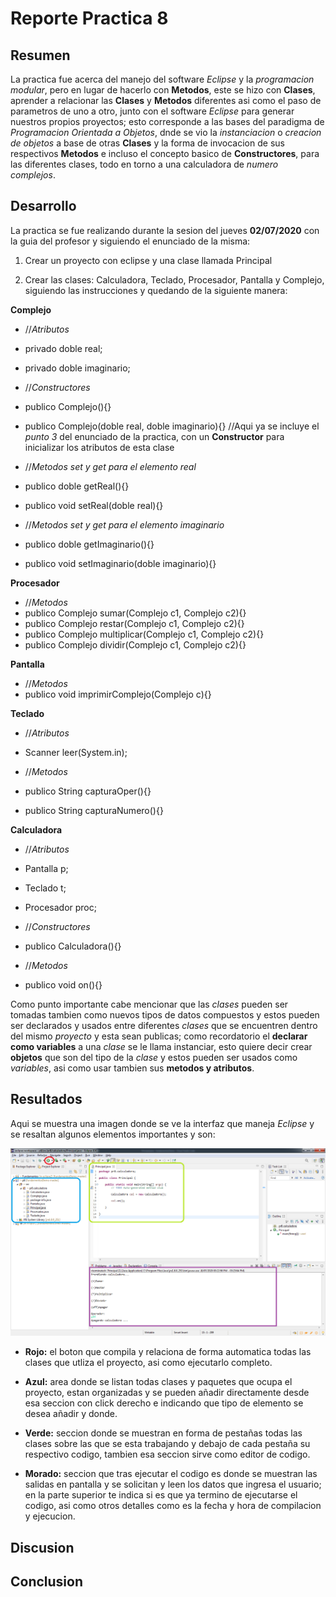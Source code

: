 #                    Reporte Practica 8

##                      Resumen 

La practica fue acerca del manejo del software _Eclipse_ y la _programacion modular_, pero en lugar de hacerlo con **Metodos**, este se hizo con **Clases**, aprender a relacionar las **Clases** y **Metodos** diferentes asi como el paso de parametros de uno a otro, junto con el software _Eclipse_ para generar nuestros propios proyectos; esto corresponde a las bases del paradigma de _Programacion Orientada a Objetos_, dnde se vio la _instanciacion_ o _creacion de objetos_ a base de otras **Clases** y la forma de invocacion de sus respectivos **Metodos** e incluso el concepto basico de **Constructores**, para las diferentes clases, todo en torno a una calculadora de _numero complejos_.

##                      Desarrollo

La practica se fue realizando durante la sesion del jueves **02/07/2020** con la guia del profesor y siguiendo el enunciado de la misma:

1. Crear un proyecto con eclipse y una clase llamada Principal

2. Crear las clases: Calculadora, Teclado, Procesador, Pantalla y Complejo, siguiendo las instrucciones y quedando de la siguiente manera:

**Complejo**

* //_Atributos_
* privado doble real;
* privado doble imaginario;

* //_Constructores_
* publico Complejo(){}
* publico Complejo(doble real, doble imaginario){}  //Aqui ya se incluye el _punto 3_ del enunciado de la practica, con un **Constructor** para inicializar los atributos de esta clase

* //_Metodos set y get para el elemento real_
* publico doble getReal(){}
* publico void setReal(doble real){}

* //_Metodos set y get para el elemento imaginario_
* publico doble getImaginario(){}
* publico void setImaginario(doble imaginario){}

**Procesador**

* //_Metodos_
* publico Complejo sumar(Complejo c1, Complejo c2){}
* publico Complejo restar(Complejo c1, Complejo c2){}
* publico Complejo multiplicar(Complejo c1, Complejo c2){}
* publico Complejo dividir(Complejo c1, Complejo c2){}

**Pantalla**

* //_Metodos_
* publico void imprimirComplejo(Complejo c){}

**Teclado**

* //_Atributos_
* Scanner leer(System.in);

* //_Metodos_
* publico String capturaOper(){}
* publico String capturaNumero(){}

**Calculadora**

* //_Atributos_
* Pantalla p;
* Teclado t;
* Procesador proc;

* //_Constructores_
* publico Calculadora(){}

* //_Metodos_
* publico void on(){}

Como punto importante cabe mencionar que las _clases_ pueden ser tomadas tambien como nuevos tipos de datos compuestos y estos pueden ser declarados y usados entre diferentes _clases_ que se encuentren dentro del mismo _proyecto_ y esta sean publicas; como recordatorio el **declarar como variables** a una _clase_ se le llama instanciar, esto quiere decir crear **objetos** que son del tipo de la _clase_ y estos pueden ser usados como _variables_, asi como usar tambien sus **metodos y atributos**.

##                        Resultados

Aqui se muestra una imagen donde se ve la interfaz que maneja _Eclipse_ y se resaltan algunos elementos importantes y son:

![interfaz_eclipse](proyecto_pr8.png "interfaz_eclipse")

* **Rojo:** el boton que compila y relaciona de forma automatica todas las clases que utliza el proyecto, asi como ejecutarlo completo.

* **Azul:** area donde se listan todas clases y paquetes que ocupa el proyecto, estan organizadas y se pueden añadir directamente desde esa seccion con click derecho e indicando que tipo de elemento se desea añadir y donde.

* **Verde:** seccion donde se muestran en forma de pestañas todas las clases sobre las que se esta trabajando y debajo de cada pestaña su respectivo codigo, tambien esa seccion sirve como editor de codigo.

* **Morado:** seccion que tras ejecutar el codigo es donde se muestran las salidas en pantalla y se solicitan y leen los datos que ingresa el usuario; en la parte superior te indica si es que ya termino de ejecutarse el codigo, asi como otros detalles como es la fecha y hora de compilacion y ejecucion.

##                        Discusion



##                        Conclusion

